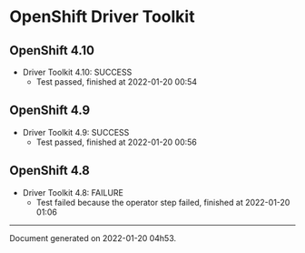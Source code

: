 
OpenShift Driver Toolkit
========================

OpenShift 4.10
--------------



* Driver Toolkit 4.10: SUCCESS
  - Test passed, finished at 2022-01-20 00:54

OpenShift 4.9
-------------



* Driver Toolkit 4.9: SUCCESS
  - Test passed, finished at 2022-01-20 00:56

OpenShift 4.8
-------------



* Driver Toolkit 4.8: FAILURE
  - Test failed because the operator step failed, finished at 2022-01-20 01:06

---
Document generated on 2022-01-20 04h53.
